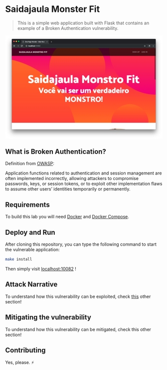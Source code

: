# Saidajaula Monster Fit
 > This is a simple web application built with Flask that contains an example of a Broken Authentication vulnerability.

<img src="images/img1.png" align="center"/>

## What is Broken Authentication?

Definition from [OWASP](https://www.owasp.org/images/7/72/OWASP_Top_10-2017_%28en%29.pdf.pdf):

Application functions related to authentication and session management are often implemented
incorrectly, allowing attackers to compromise passwords, keys, or session tokens, or to exploit
other implementation flaws to assume other users’ identities temporarily or permanently.

## Requirements

To build this lab you will need [Docker][Docker Install] and [Docker Compose][Docker Compose Install].

## Deploy and Run

After cloning this repository, you can type the following command to start the vulnerable application:

```sh
make install
```

Then simply visit [localhost:10082][App] !

## Attack Narrative

To understand how this vulnerability can be exploited, check [this] other section!

## Mitigating the vulnerability

To understand how this vulnerability can be mitigated, check this other section!

[Docker Install]:  https://docs.docker.com/install/
[Docker Compose Install]: https://docs.docker.com/compose/install/
[App]: http://127.0.0.1:10082
[this]: https://github.com/globocom/secDevLabs/blob/master/owasp-top10-2017-apps/a2/saidajaula-monster/docs/ATTACK.md

## Contributing

Yes, please. :zap:
